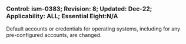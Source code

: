 ### Control: ism-0383; Revision: 8; Updated: Dec-22; Applicability: ALL; Essential Eight:N/A
<p>Default accounts or credentials for operating systems, including for any pre-configured accounts, are changed.</p>